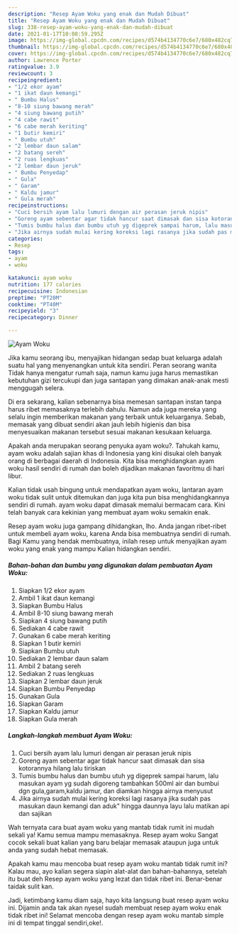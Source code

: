 ```yaml
---
description: "Resep Ayam Woku yang enak dan Mudah Dibuat"
title: "Resep Ayam Woku yang enak dan Mudah Dibuat"
slug: 338-resep-ayam-woku-yang-enak-dan-mudah-dibuat
date: 2021-01-17T10:08:59.295Z
image: https://img-global.cpcdn.com/recipes/d574b4134770c6e7/680x482cq70/ayam-woku-foto-resep-utama.jpg
thumbnail: https://img-global.cpcdn.com/recipes/d574b4134770c6e7/680x482cq70/ayam-woku-foto-resep-utama.jpg
cover: https://img-global.cpcdn.com/recipes/d574b4134770c6e7/680x482cq70/ayam-woku-foto-resep-utama.jpg
author: Lawrence Porter
ratingvalue: 3.9
reviewcount: 3
recipeingredient:
- "1/2 ekor ayam"
- "1 ikat daun kemangi"
- " Bumbu Halus"
- "8-10 siung bawang merah"
- "4 siung bawang putih"
- "4 cabe rawit"
- "6 cabe merah keriting"
- "1 butir kemiri"
- " Bumbu utuh"
- "2 lembar daun salam"
- "2 batang sereh"
- "2 ruas lengkuas"
- "2 lembar daun jeruk"
- " Bumbu Penyedap"
- " Gula"
- " Garam"
- " Kaldu jamur"
- " Gula merah"
recipeinstructions:
- "Cuci bersih ayam lalu lumuri dengan air perasan jeruk nipis"
- "Goreng ayam sebentar agar tidak hancur saat dimasak dan sisa kotorannya hilang lalu tiriskan"
- "Tumis bumbu halus dan bumbu utuh yg digeprek sampai harum, lalu masukan ayam yg sudah digoreng tambahkan 500ml air dan bumbui dgn gula,garam,kaldu jamur, dan diamkan hingga airnya menyusut"
- "Jika airnya sudah mulai kering koreksi lagi rasanya jika sudah pas masukan daun kemangi dan aduk&#34; hingga daunnya layu lalu matikan api dan sajikan"
categories:
- Resep
tags:
- ayam
- woku

katakunci: ayam woku 
nutrition: 177 calories
recipecuisine: Indonesian
preptime: "PT20M"
cooktime: "PT40M"
recipeyield: "3"
recipecategory: Dinner

---
```



![Ayam Woku](https://img-global.cpcdn.com/recipes/d574b4134770c6e7/680x482cq70/ayam-woku-foto-resep-utama.jpg)

Jika kamu seorang ibu, menyajikan hidangan sedap buat keluarga adalah suatu hal yang menyenangkan untuk kita sendiri. Peran seorang  wanita Tidak hanya mengatur rumah saja, namun kamu juga harus memastikan kebutuhan gizi tercukupi dan juga santapan yang dimakan anak-anak mesti menggugah selera.

Di era  sekarang, kalian sebenarnya bisa memesan santapan instan tanpa harus ribet memasaknya terlebih dahulu. Namun ada juga mereka yang selalu ingin memberikan makanan yang terbaik untuk keluarganya. Sebab, memasak yang dibuat sendiri akan jauh lebih higienis dan bisa menyesuaikan makanan tersebut sesuai makanan kesukaan keluarga. 



Apakah anda merupakan seorang penyuka ayam woku?. Tahukah kamu, ayam woku adalah sajian khas di Indonesia yang kini disukai oleh banyak orang di berbagai daerah di Indonesia. Kita bisa menghidangkan ayam woku hasil sendiri di rumah dan boleh dijadikan makanan favoritmu di hari libur.

Kalian tidak usah bingung untuk mendapatkan ayam woku, lantaran ayam woku tidak sulit untuk ditemukan dan juga kita pun bisa menghidangkannya sendiri di rumah. ayam woku dapat dimasak memalui bermacam cara. Kini telah banyak cara kekinian yang membuat ayam woku semakin enak.

Resep ayam woku juga gampang dihidangkan, lho. Anda jangan ribet-ribet untuk membeli ayam woku, karena Anda bisa membuatnya sendiri di rumah. Bagi Kamu yang hendak membuatnya, inilah resep untuk menyajikan ayam woku yang enak yang mampu Kalian hidangkan sendiri.

<!--inarticleads1-->

##### Bahan-bahan dan bumbu yang digunakan dalam pembuatan Ayam Woku:

1. Siapkan 1/2 ekor ayam
1. Ambil 1 ikat daun kemangi
1. Siapkan  Bumbu Halus
1. Ambil 8-10 siung bawang merah
1. Siapkan 4 siung bawang putih
1. Sediakan 4 cabe rawit
1. Gunakan 6 cabe merah keriting
1. Siapkan 1 butir kemiri
1. Siapkan  Bumbu utuh
1. Sediakan 2 lembar daun salam
1. Ambil 2 batang sereh
1. Sediakan 2 ruas lengkuas
1. Siapkan 2 lembar daun jeruk
1. Siapkan  Bumbu Penyedap
1. Gunakan  Gula
1. Siapkan  Garam
1. Siapkan  Kaldu jamur
1. Siapkan  Gula merah




<!--inarticleads2-->

##### Langkah-langkah membuat Ayam Woku:

1. Cuci bersih ayam lalu lumuri dengan air perasan jeruk nipis
1. Goreng ayam sebentar agar tidak hancur saat dimasak dan sisa kotorannya hilang lalu tiriskan
1. Tumis bumbu halus dan bumbu utuh yg digeprek sampai harum, lalu masukan ayam yg sudah digoreng tambahkan 500ml air dan bumbui dgn gula,garam,kaldu jamur, dan diamkan hingga airnya menyusut
1. Jika airnya sudah mulai kering koreksi lagi rasanya jika sudah pas masukan daun kemangi dan aduk&#34; hingga daunnya layu lalu matikan api dan sajikan




Wah ternyata cara buat ayam woku yang mantab tidak rumit ini mudah sekali ya! Kamu semua mampu memasaknya. Resep ayam woku Sangat cocok sekali buat kalian yang baru belajar memasak ataupun juga untuk anda yang sudah hebat memasak.

Apakah kamu mau mencoba buat resep ayam woku mantab tidak rumit ini? Kalau mau, ayo kalian segera siapin alat-alat dan bahan-bahannya, setelah itu buat deh Resep ayam woku yang lezat dan tidak ribet ini. Benar-benar taidak sulit kan. 

Jadi, ketimbang kamu diam saja, hayo kita langsung buat resep ayam woku ini. Dijamin anda tak akan nyesel sudah membuat resep ayam woku enak tidak ribet ini! Selamat mencoba dengan resep ayam woku mantab simple ini di tempat tinggal sendiri,oke!.

